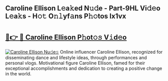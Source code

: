 ## Caroline Ellison L𝚎a𝚔ed N𝚞𝚍e - Part-9HL Vi𝚍𝚎o L𝚎a𝚔s - H𝚘𝚝 O𝚗𝚕yf𝚊ns P𝚑𝚘tos lx1vx

# <h2><a href="http://kfconwj.oniu.top/?m=Caroline+Ellison">🔗👉 🔴 Caroline Ellison P𝚑ot𝚘𝚜 V𝚒d𝚎o</a></h2>

[![Caroline Ellison Nu𝚍e𝚜](https://i.imgur.com/0qMVB7G.gif)](http://kfconwj.oniu.top/?m=Caroline+Ellison)
Online influencer Caroline Ellison, recognized for disseminating dance and lifestyle ideas, through performances and personal vlogs. Motivational figure Caroline Ellison, famed for their exceptional accomplishments and dedication to creating a positive change in the world.  
